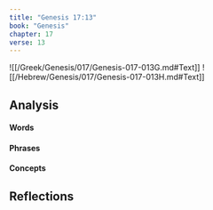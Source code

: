 ```yaml
---
title: "Genesis 17:13"
book: "Genesis"
chapter: 17
verse: 13
---
```

![[/Greek/Genesis/017/Genesis-017-013G.md#Text]]
![[/Hebrew/Genesis/017/Genesis-017-013H.md#Text]]

## Analysis

#### Words

#### Phrases

#### Concepts

## Reflections
